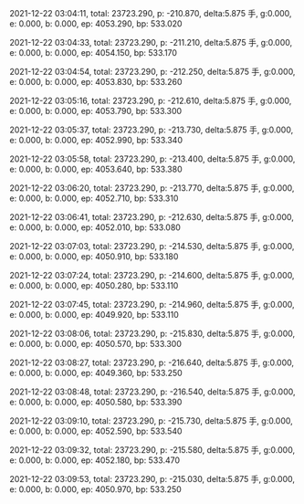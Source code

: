 2021-12-22 03:04:11, total: 23723.290, p: -210.870, delta:5.875 手, g:0.000, e: 0.000, b: 0.000, ep: 4053.290, bp: 533.020

2021-12-22 03:04:33, total: 23723.290, p: -211.210, delta:5.875 手, g:0.000, e: 0.000, b: 0.000, ep: 4054.150, bp: 533.170

2021-12-22 03:04:54, total: 23723.290, p: -212.250, delta:5.875 手, g:0.000, e: 0.000, b: 0.000, ep: 4053.830, bp: 533.260

2021-12-22 03:05:16, total: 23723.290, p: -212.610, delta:5.875 手, g:0.000, e: 0.000, b: 0.000, ep: 4053.790, bp: 533.300

2021-12-22 03:05:37, total: 23723.290, p: -213.730, delta:5.875 手, g:0.000, e: 0.000, b: 0.000, ep: 4052.990, bp: 533.340

2021-12-22 03:05:58, total: 23723.290, p: -213.400, delta:5.875 手, g:0.000, e: 0.000, b: 0.000, ep: 4053.640, bp: 533.380

2021-12-22 03:06:20, total: 23723.290, p: -213.770, delta:5.875 手, g:0.000, e: 0.000, b: 0.000, ep: 4052.710, bp: 533.310

2021-12-22 03:06:41, total: 23723.290, p: -212.630, delta:5.875 手, g:0.000, e: 0.000, b: 0.000, ep: 4052.010, bp: 533.080

2021-12-22 03:07:03, total: 23723.290, p: -214.530, delta:5.875 手, g:0.000, e: 0.000, b: 0.000, ep: 4050.910, bp: 533.180

2021-12-22 03:07:24, total: 23723.290, p: -214.600, delta:5.875 手, g:0.000, e: 0.000, b: 0.000, ep: 4050.280, bp: 533.110

2021-12-22 03:07:45, total: 23723.290, p: -214.960, delta:5.875 手, g:0.000, e: 0.000, b: 0.000, ep: 4049.920, bp: 533.110

2021-12-22 03:08:06, total: 23723.290, p: -215.830, delta:5.875 手, g:0.000, e: 0.000, b: 0.000, ep: 4050.570, bp: 533.300

2021-12-22 03:08:27, total: 23723.290, p: -216.640, delta:5.875 手, g:0.000, e: 0.000, b: 0.000, ep: 4049.360, bp: 533.250

2021-12-22 03:08:48, total: 23723.290, p: -216.540, delta:5.875 手, g:0.000, e: 0.000, b: 0.000, ep: 4050.580, bp: 533.390

2021-12-22 03:09:10, total: 23723.290, p: -215.730, delta:5.875 手, g:0.000, e: 0.000, b: 0.000, ep: 4052.590, bp: 533.540

2021-12-22 03:09:32, total: 23723.290, p: -215.580, delta:5.875 手, g:0.000, e: 0.000, b: 0.000, ep: 4052.180, bp: 533.470

2021-12-22 03:09:53, total: 23723.290, p: -215.030, delta:5.875 手, g:0.000, e: 0.000, b: 0.000, ep: 4050.970, bp: 533.250
